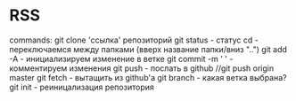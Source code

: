 # RSS
commands:
git clone 'ссылка' репозиторий
git status - статус
cd - переключаемся между папками (вверх название папки/вниз "..")
git add -A - инициализируем изменение в ветке
git commit -m ' ' - комментируем изменения
git push - послать в github //git push origin master
git fetch - вытащить из github'а 
git branch - какая ветка выбрана?
git init - реиницализация репозитория
